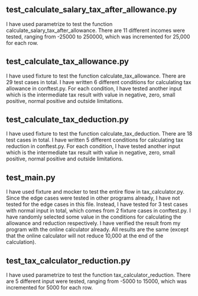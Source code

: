 ## test_calculate_salary_tax_after_allowance.py
I have used parametrize to test the function calculate_salary_tax_after_allowance. There are 11 different incomes were tested, ranging from -25000 to 250000, which was incremented for 25,000 for each row.

## test_calculate_tax_allowance.py
I have used fixture to test the function calculate_tax_allowance. There are 29 test cases in total. I have written 6 different conditions for calculating tax allowance in conftest.py. For each condition, I have tested another input which is the intermediate tax result with value in negative, zero, small positive, normal positive and outside limitations.

## test_calculate_tax_deduction.py
I have used fixture to test the function calculate_tax_deduction. There are 18 test cases in total. I have written 5 different conditions for calculating tax reduction in conftest.py. For each condition, I have tested another input which is the intermediate tax result with value in negative, zero, small positive, normal positive and outside limitations.

## test_main.py
I have used fixture and mocker to test the entire flow in tax_calculator.py. Since the edge cases were tested in other programs already, I have not tested for the edge cases in this file. Instead, I have tested for 3 test cases with normal input in total, which comes from 2 fixture cases in conftest.py. I have randomly selected some value in the conditions for calculating the allowance and reduction respectively. I have verified the result from my program with the online calculator already. All results are the same (except that the online calculator will not reduce 10,000 at the end of the calculation).

## test_tax_calculator_reduction.py
I have used parametrize to test the function tax_calculator_reduction. There are 5 different input were tested, ranging from -5000 to 15000, which was incremented for 5000 for each row.